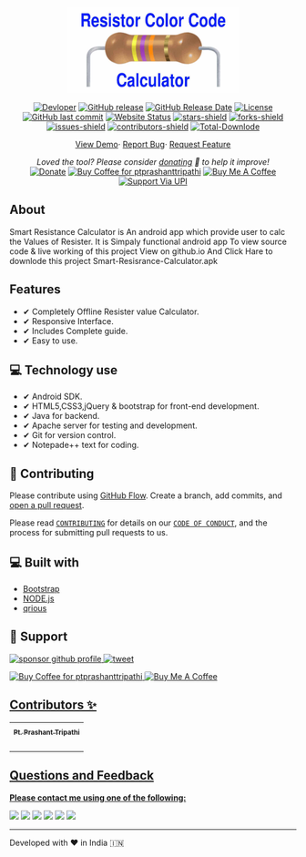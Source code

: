 <p align="center"><a href="https://ptprashanttripathi.github.io/Smart-Resistance-Calculator"><img alt="Smart-Resistance-Calculator app" src="img/banner.png" width="300vw"/></a></p>
<p align="center">
	<a href="https://github.com/PtPrashantTripathi"><img alt="Devloper" src="https://img.shields.io/badge/Devloper-Pt.%20Prashant%20Tripathi-Success.svg?style=flat-square"/></a>
	<a href="https://github.com/PtPrashantTripathi/Smart-Resistance-Calculator/releases"><img alt="GitHub release" src="https://img.shields.io/github/release/PtPrashantTripathi/Smart-Resistance-Calculator.svg?style=flat-square"/></a>
	<a href="https://github.com/PtPrashantTripathi/Smart-Resistance-Calculator/releases"><img alt="GitHub Release Date" src="https://img.shields.io/github/release-date/PtPrashantTripathi/Smart-Resistance-Calculator.svg?style=flat-square"/></a>
	<a href="https://github.com/PtPrashantTripathi/Smart-Resistance-Calculator/LICENSE"><img alt="License" src="https://img.shields.io/github/license/PtPrashantTripathi/Smart-Resistance-Calculator.svg?style=flat-square"/></a>
	<a href="https://github.com/PtPrashantTripathi/Smart-Resistance-Calculator/commits"><img alt="GitHub last commit" src="https://img.shields.io/github/last-commit/PtPrashantTripathi/Smart-Resistance-Calculator.svg?style=flat-square"/></a>
	<a href="https://ptprashanttripathi.github.io/Smart-Resistance-Calculator"><img alt="Website Status" src="https://img.shields.io/website/http/ptprashanttripathi.github.io/Smart-Resistance-Calculator.svg?down_message=Down&up_message=Online&style=flat-square"/></a>
	<a href="https://github.com/PtPrashantTripathi/Smart-Resistance-Calculator/stargazers"><img alt="stars-shield" src="https://img.shields.io/github/stars/PtPrashantTripathi/Smart-Resistance-Calculator.svg?style=flat-square"/></a>
	<a href="https://github.com/PtPrashantTripathi/Smart-Resistance-Calculator/network/members"><img alt="forks-shield" src="https://img.shields.io/github/forks/PtPrashantTripathi/Smart-Resistance-Calculator.svg?style=flat-square"/></a>
	<a href="https://github.com/PtPrashantTripathi/Smart-Resistance-Calculator/issues"><img alt="issues-shield" src="https://img.shields.io/github/issues/PtPrashantTripathi/Smart-Resistance-Calculator.svg?style=flat-square"/></a>
	<a href="https://github.com/PtPrashantTripathi/Smart-Resistance-Calculator/graphs/contributors"><img alt="contributors-shield" src="https://img.shields.io/github/contributors/PtPrashantTripathi/Smart-Resistance-Calculator.svg?style=flat-square"/></a>
	<a href="https://github.com/PtPrashantTripathi/Smart-Resistance-Calculator/graphs/traffic"><img alt="Total-Downlode" src="https://img.shields.io/github/downloads/PtPrashantTripathi/Smart-Resistance-Calculator/total.svg?style=flat-square"/></a>
</p>
<p align="center">
	<a href="https://ptprashanttripathi.github.io/Smart-Resistance-Calculator">View Demo</a>·
	<a href="https://github.com/PtPrashantTripathi/Smart-Resistance-Calculator/issues/new/choose">Report Bug</a>·
	<a href="https://github.com/PtPrashantTripathi/Smart-Resistance-Calculator/issues/new/choose">Request Feature</a>
</p>
<p align="center">
	<i>Loved the tool? Please consider <a href="https://paypal.me/ptprashanttripathi/100">donating</a> 💸 to help it improve!</i><br>
	<a href="https://paypal.me/PtPrashantTripathi"><img height='23' src="https://img.shields.io/badge/support-PayPal-blue?logo=PayPal&style=flat-square&label=Donate" alt="Donate"/></a>
	<a href='https://ko-fi.com/ptprashanttripathi' target='_blank'><img height='23' width="100" src='https://cdn.ko-fi.com/cdn/kofi3.png?v=2' alt='Buy Coffee for ptprashanttripathi' /></a>
	<a href="https://www.buymeacoffee.com/ptprashant09" target="_blank"><img src="https://cdn.buymeacoffee.com/buttons/default-orange.png" alt="Buy Me A Coffee" height="23" width="100" style="border-radius:1px" /></a>
	<a href="https://ptprashanttripathi.github.io/Smart-Resistance-Calculator?pa=pt1998@ybl&pn=Pt.+Prashant+Tripati" target="_blank"><img src="https://raw.githubusercontent.com/PtPrashantTripathi/Smart-Resistance-Calculator/main/img/Smart-Resistance-Calculatorbadge.svg" alt="Support Via UPI" height="23" style="border-radius:1px" /></a>
</p>

## About
Smart Resistance Calculator is An android app which provide user to calc the Values of Resister.
It is Simpaly functional android app
To view source code & live working of this project View on github.io
And Click Hare to downlode this project Smart-Resisrance-Calculator.apk

## Features
- ✔ Completely Offline Resister value Calculator.
- ✔ Responsive Interface.
- ✔ Includes Complete guide.
- ✔ Easy to use.

## 💻 Technology use
- ✔ Android SDK.
- ✔ HTML5,CSS3,jQuery & bootstrap for front-end development.
- ✔ Java for backend.
- ✔ Apache server for testing and development.
- ✔ Git for version control.
- ✔ Notepade++ text for coding.


## 🍰 Contributing

Please contribute using [GitHub Flow](https://guides.github.com/introduction/flow). Create a branch, add commits, and [open a pull request](https://github.com/PtPrashantTripathi/Smart-Resistance-Calculator/compare).

Please read [`CONTRIBUTING`](CONTRIBUTING.md) for details on our [`CODE OF CONDUCT`](CODE_OF_CONDUCT.md), and the process for submitting pull requests to us.

## 💻 Built with
- [Bootstrap](https://www.getbootstrap.com/)
- [NODE.js](https://www.axios.com)
- [qrious](https://jquery.com/)

## 🙏 Support

<p align="left">
<a href="https://www.paypal.me/ptprashanttripathi"><img src="https://ionicabizau.github.io/badges/paypal.svg" alt="sponsor github profile"/>
</a>
<a href="https://ptprashanttripathi.github.io/Smart-Resistance-Calculator?pa=pt1998@ybl&pn=PtPrashantTripathi">
<img src="https://github.com/PtPrashantTripathi/Smart-Resistance-Calculator/blob/main/img/Smart-Resistance-Calculatorbadge.svg" alt="tweet"/>
</a>
</p>
<p align="left">
  <a href='https://ko-fi.com/ptprashanttripathi' target='_blank'><img height='23' width="100" src='https://cdn.ko-fi.com/cdn/kofi3.png?v=2' alt='Buy Coffee for ptprashanttripathi' />
  </a>
  <a href="https://www.buymeacoffee.com/ptprashant09" target="_blank"><img src="https://cdn.buymeacoffee.com/buttons/default-orange.png" alt="Buy Me A Coffee" height="23" width="100" style="border-radius:2px" />
</p>

## Contributors ✨

<table>
	<tr>
		<th align="center">
				<a href="https://github.com/ptprashanttripathi">
					<sub><b>Pt. Prashant Tripathi</b></sub>
				</a>
		</th>
  	</tr>
 	<tr>
		<td align="center">
			<a href="https://github.com/ptprashanttripathi">
				<img src="https://avatars2.githubusercontent.com/u/26687933?s=200&v=4" width="100px;" alt=""/>
			</a>
		</td>
	</tr>
</table>  

## Questions and Feedback

**Please contact me using one of the following:**

[![](https://img.shields.io/badge/twitter-%231DA1F2.svg?&style=for-the-badge&logo=twitter&logoColor=white)](https://twitter.com/ptprashant09) 
[![](https://img.shields.io/badge/linkedin-%230077B5.svg?&style=for-the-badge&logo=linkedin&logoColor=white)](https://www.linkedin.com/in/ptprashanttripathi/) 
[![](https://img.shields.io/badge/instagram-%23E4405F.svg?&style=for-the-badge&logo=instagram&logoColor=white)](https://www.instagram.com/ptprashanttripathi/) 
[![](https://img.shields.io/badge/telegram-%233498DB.svg?&style=for-the-badge&logo=telegram&logoColor=white)](https://t.me/ptprashanttripathi/) 
[![](https://img.shields.io/badge/facebook-%231877F2.svg?&style=for-the-badge&logo=facebook&logoColor=white)](https://www.facebook.com/ptprashanttripathi) 
[![](https://img.shields.io/badge/DEV.TO-%230A0A0A.svg?&style=for-the-badge&logo=dev-dot-to&logoColor=white)](https://dev.to/ptprashanttripathi)

<p align="center">  
<hr>Developed with ❤️ in India 🇮🇳 
</p>
